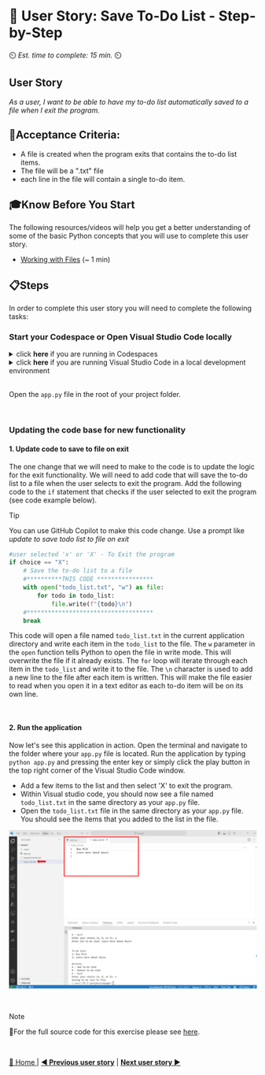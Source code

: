 # 📖 User Story: Save To-Do List - Step-by-Step
⏲️ _Est. time to complete: 15 min._ ⏲️

## User Story

*As a user, I want to be able to have my to-do list automatically saved to a file when I exit the program.*

## 🎯Acceptance Criteria:
- A file is created when the program exits that contains the to-do list items.
- The file will be a ".txt" file
- each line in the file will contain a single to-do item.

## 🎓Know Before You Start
The following resources/videos will help you get a better understanding of some of the basic Python concepts that you will use to complete this user story.
- [Working with Files](https://youtu.be/uQ5BZht9L3A?t=5812) (~ 1 min)

## 📋Steps

In order to complete this user story you will need to complete the following tasks:

### Start your Codespace or Open Visual Studio Code locally
<details>
<summary>click <b>here</b> if you are running in Codespaces</summary>

If you are using a Codespaces, please go into the repo that you created for this project and start the codespace by directly clicking on the Codespace name.  In the case of the image below, the Codespace is named _symmetrical computing-machine_. Note however, that each Codespace auto-generates a unique name for that code space so your Codespace name will be different.  

![Start Codespaces](/Track_1_ToDo_App/content-images/github-start-codespace.png)

This will take you directly into a online visual studio code environment.

![online visual studio code](/Track_1_ToDo_App/content-images/github-start-codespace-02.png)
</details>

<details>
<summary>click <b>here</b> if you are running Visual Studio Code in a local development environment</summary>

- From the terminal/console window, navigate to the project directory
  
    ```bash
    cd <project directory>
    ```
- Open up Visual Studio Code in the project directory by executing the following command.
    
    ```cmd
    code . 
    ```
</details> 

<br/>

Open the `app.py` file in the root of your project folder.

<br/>

### Updating the code base for new functionality

#### 1. Update code to save to file on exit
The one change that we will need to make to the code is to update the logic for the exit functionality. We will need to add code that will save the to-do list to a file when the user selects to exit the program.  Add the following code to the `if` statement that checks if the user selected to exit the program (see code example below).

>[!TIP]
>You can use GitHub Copilot to make this code change. Use a prompt like *update to save todo list to file on exit*

```python
#user selected 'x' or 'X' - To Exit the program
if choice == "X":
    # Save the to-do list to a file
    #**********THIS CODE ****************
    with open("todo_list.txt", "w") as file:
        for todo in todo_list:
            file.write(f"{todo}\n")
    #************************************
    break
```

This code will open a file named `todo_list.txt` in the current application directory and write each item in the `todo_list` to the file.  The `w` parameter in the `open` function tells Python to open the file in write mode.  This will overwrite the file if it already exists.  The `for` loop will iterate through each item in the `todo_list` and write it to the file.  The `\n` character is used to add a new line to the file after each item is written.  This will make the file easier to read when you open it in a text  editor as each to-do item will be on its own line.

<br/>

#### 2. Run the application
Now let's see this application in action. Open the terminal and navigate to the folder where your `app.py` file is located. Run the application by typing `python app.py` and pressing the enter key or simply click the play button in the top right corner of the Visual Studio Code window.

- Add a few items to the list and then select 'X' to exit the program.
- Within Visual studio code, you should now see a file named `todo_list.txt` in the same directory as your `app.py` file.
- Open the `todo_list.txt` file in the same directory as your `app.py` file. You should see the items that you added to the list in the file.

![RunApplication04](/Track_1_ToDo_App/Sprint-01%20-%20Basic%20Application/images/RunApp-S1-F2-US01-01.png)

<br/>


> [!NOTE]
> 📄For the full source code for this exercise please see [here](/Track_1_ToDo_App/Sprint-01%20-%20Basic%20Application/src/app-s01-f02-us01/app.py).

<br/>

[🔼 Home ](/Track_1_ToDo_App/README.md) | [**◀ Previous user story**](/Track_1_ToDo_App/Sprint-01%20-%20Basic%20Application/Feature%201%20-%20Manage%20Todo%20List/User%20Story%202%20-%20Remove%20Item%20from%20List.md) | [**Next user story ▶**](User%20Story%202%20-%20Load%20To-Do%20List%20from%20File.md)